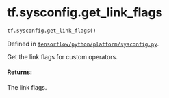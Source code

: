 <div itemscope itemtype="http://developers.google.com/ReferenceObject">
<meta itemprop="name" content="tf.sysconfig.get_link_flags" />
</div>

# tf.sysconfig.get_link_flags

``` python
tf.sysconfig.get_link_flags()
```



Defined in [`tensorflow/python/platform/sysconfig.py`](https://www.tensorflow.org/code/tensorflow/python/platform/sysconfig.py).

Get the link flags for custom operators.

#### Returns:

The link flags.